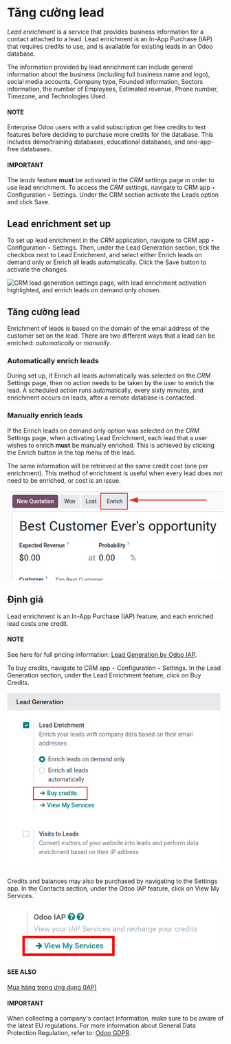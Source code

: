 # Tăng cường lead

*Lead enrichment* is a service that provides business information for a contact attached to a lead.
Lead enrichment is an In-App Purchase (IAP) that requires credits to use, and is available for
existing leads in an Odoo database.

The information provided by lead enrichment can include general information about the business
(including full business name and logo), social media accounts, Company type,
Founded information, Sectors information, the number of
Employees, Estimated revenue, Phone number,
Timezone, and Technologies Used.

#### NOTE
Enterprise Odoo users with a valid subscription get free credits to test  features before deciding to purchase more credits for the database. This includes
demo/training databases, educational databases, and one-app-free databases.

#### IMPORTANT
The *leads* feature **must** be activated in the *CRM* settings page in order to use lead
enrichment. To access the *CRM* settings, navigate to CRM app ‣ Configuration
‣ Settings. Under the CRM section activate the Leads option and click
Save.

## Lead enrichment set up

To set up lead enrichment in the *CRM* application, navigate to CRM app ‣
Configuration ‣ Settings. Then, under the Lead Generation section, tick the checkbox
next to Lead Enrichment, and select either Enrich leads on demand only or
Enrich all leads automatically. Click the Save button to activate the
changes.

![CRM lead generation settings page, with lead enrichment activation highlighted, and enrich
leads on demand only chosen.](lead_enrichment/lead-enrichment-activate.png)

## Tăng cường lead

Enrichment of leads is based on the domain of the email address of the customer set on the lead.
There are two different ways that a lead can be enriched: *automatically* or *manually*.

### Automatically enrich leads

During set up, if Enrich all leads automatically was selected on the *CRM*
Settings page, then no action needs to be taken by the user to enrich the lead. A
scheduled action runs automatically, every sixty minutes, and enrichment occurs on leads, after a
remote database is contacted.

### Manually enrich leads

If the Enrich leads on demand only option was selected on the *CRM* Settings
page, when activating Lead Enrichment, each lead that a user wishes to enrich **must**
be manually enriched. This is achieved by clicking the Enrich button in the top menu of
the lead.

The same information will be retrieved at the same  credit cost (one per
enrichment). This method of enrichment is useful when every lead does not need to be enriched, or
cost is an issue.

![Manual enrich button feature highlighted on the CRM lead.](lead_enrichment/manual-enrichment.png)

## Định giá

Lead enrichment is an In-App Purchase (IAP) feature, and each enriched lead costs one credit.

#### NOTE
See here for full pricing information: [Lead Generation by Odoo IAP](https://iap.odoo.com/iap/in-app-services/273).

To buy credits, navigate to CRM app ‣ Configuration ‣ Settings. In the
Lead Generation section, under the Lead Enrichment feature, click on
Buy Credits.

![Buy credits from the lead enrichment settings.](lead_enrichment/buy-lead-enrichment-credits-setting.png)

Credits and balances may also be purchased by navigating to the Settings app. In
the Contacts section, under the Odoo IAP feature, click on View
My Services.

![Buy credits in the Odoo IAP settings.](lead_enrichment/view-my-services-setting.png)

#### SEE ALSO
[Mua hàng trong ứng dụng (IAP)](../../../essentials/in_app_purchase.md)

#### IMPORTANT
When collecting a company's contact information, make sure to be aware of the latest EU
regulations. For more information about General Data Protection Regulation, refer to: [Odoo GDPR](http://odoo.com/gdpr).
